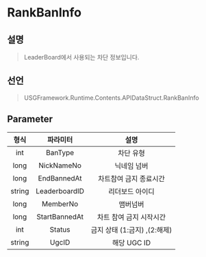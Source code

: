# RankBanInfo

## 설명
> LeaderBoard에서 사용되는 차단 정보입니다.
## 선언
> USGFramework.Runtime.Contents.APIDataStruct.RankBanInfo
## Parameter
| **형식** |   **파라미터**    |        **설명**        |
|:------:|:-------------:|:--------------------:|
|  int   |    BanType    |        차단 유형         |
|  long  |  NickNameNo   |        닉네임 넘버        |
|  long  |  EndBannedAt  |     차트참여 금지 종료시간     |
| string | LeaderboardID |       리더보드 아이디       |
|  long  |   MemberNo    |         맴버넘버         |
|  long  | StartBannedAt |    차트 참여 금지 시작시간     |
|  int   |    Status     | 금지 상태 (1:금지) ,(2:해제) |
| string |     UgcID     |      해당 UGC ID       |
